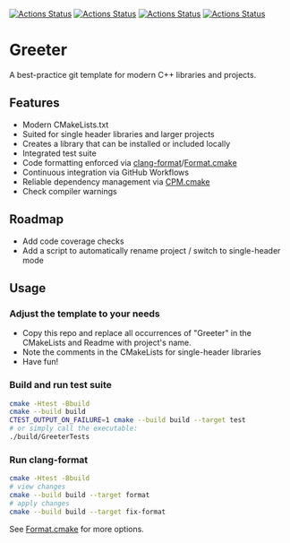 [![Actions Status](https://github.com/TheLartians/Greeter/workflows/MacOS/badge.svg)](https://github.com/TheLartians/Greeter/actions)
[![Actions Status](https://github.com/TheLartians/Greeter/workflows/Windows/badge.svg)](https://github.com/TheLartians/Greeter/actions)
[![Actions Status](https://github.com/TheLartians/Greeter/workflows/Ubuntu/badge.svg)](https://github.com/TheLartians/Greeter/actions)
[![Actions Status](https://github.com/TheLartians/Greeter/workflows/Style/badge.svg)](https://github.com/TheLartians/Greeter/actions)

# Greeter

A best-practice git template for modern C++ libraries and projects.

## Features

- Modern CMakeLists.txt
- Suited for single header libraries and larger projects
- Creates a library that can be installed or included locally
- Integrated test suite
- Code formatting enforced via [clang-format](https://clang.llvm.org/docs/ClangFormat.html)/[Format.cmake](https://github.com/TheLartians/Format.cmake)
- Continuous integration via GitHub Workflows
- Reliable dependency management via [CPM.cmake](https://github.com/TheLartians/CPM.cmake)
- Check compiler warnings

## Roadmap

- Add code coverage checks
- Add a script to automatically rename project / switch to single-header mode
 
## Usage

### Adjust the template to your needs

- Copy this repo and replace all occurrences of "Greeter" in the CMakeLists and Readme with project's name.
- Note the comments in the CMakeLists for single-header libraries
- Have fun!

### Build and run test suite

```bash
cmake -Htest -Bbuild
cmake --build build
CTEST_OUTPUT_ON_FAILURE=1 cmake --build build --target test
# or simply call the executable: 
./build/GreeterTests
```

### Run clang-format

```bash
cmake -Htest -Bbuild
# view changes
cmake --build build --target format
# apply changes
cmake --build build --target fix-format
```

See [Format.cmake](https://github.com/TheLartians/Format.cmake) for more options.
